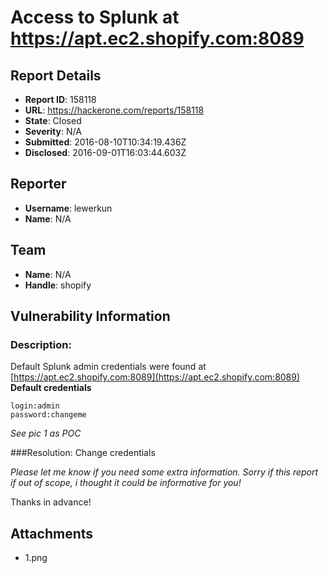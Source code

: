 # Access to Splunk at https://apt.ec2.shopify.com:8089

## Report Details
- **Report ID**: 158118
- **URL**: https://hackerone.com/reports/158118
- **State**: Closed
- **Severity**: N/A
- **Submitted**: 2016-08-10T10:34:19.436Z
- **Disclosed**: 2016-09-01T16:03:44.603Z

## Reporter
- **Username**: lewerkun
- **Name**: N/A

## Team
- **Name**: N/A
- **Handle**: shopify

## Vulnerability Information
### Description:
Default Splunk admin credentials were found at  [https://apt.ec2.shopify.com:8089](https://apt.ec2.shopify.com:8089)
**Default credentials**
```
login:admin
password:changeme
```
*See pic 1 as POC*

###Resolution:
Change credentials

*Please let me know if you need some extra information.
Sorry if this report if out of scope, i thought it could be informative for you!*

Thanks in advance!

## Attachments
- 1.png
